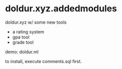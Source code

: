 # doldur.xyz.addedmodules
doldur.xyz w/ some new tools

- a rating system
- gpa tool
- grade tool

demo: doldur.ml

to install, execute comments.sql first.
